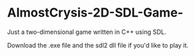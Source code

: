 # AlmostCrysis-2D-SDL-Game-
Just a two-dimensional game written in C++ using SDL.

Download the .exe file and the sdl2 dll file if you'd like to play it.
